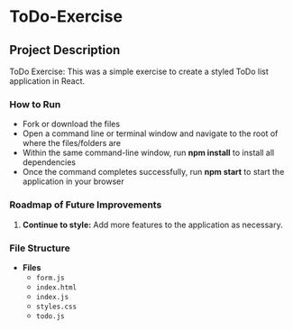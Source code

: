 # ToDo-Exercise
## Project Description
ToDo Exercise: This was a simple exercise to create a styled ToDo list application in React.
### How to Run
   - Fork or download the files
   - Open a command line or terminal window and navigate to the root of where the files/folders are
   - Within the same command-line window, run **npm install** to install all dependencies
   - Once the command completes successfully, run **npm start** to start the application in your browser
### Roadmap of Future Improvements 
1. **Continue to style:** Add more features to the application as necessary.
### File Structure
- **Files**
  - `form.js`
  - `index.html`
  - `index.js`
  - `styles.css`
  - `todo.js`

